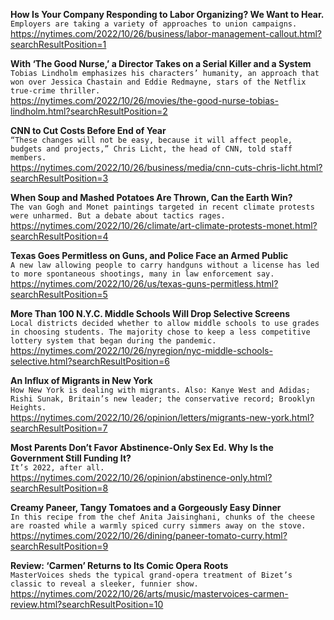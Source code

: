 **How Is Your Company Responding to Labor Organizing? We Want to Hear.**\
`Employers are taking a variety of approaches to union campaigns.`\
https://nytimes.com/2022/10/26/business/labor-management-callout.html?searchResultPosition=1

**With ‘The Good Nurse,’ a Director Takes on a Serial Killer and a System**\
`Tobias Lindholm emphasizes his characters’ humanity, an approach that won over Jessica Chastain and Eddie Redmayne, stars of the Netflix true-crime thriller.`\
https://nytimes.com/2022/10/26/movies/the-good-nurse-tobias-lindholm.html?searchResultPosition=2

**CNN to Cut Costs Before End of Year**\
`“These changes will not be easy, because it will affect people, budgets and projects,” Chris Licht, the head of CNN, told staff members.`\
https://nytimes.com/2022/10/26/business/media/cnn-cuts-chris-licht.html?searchResultPosition=3

**When Soup and Mashed Potatoes Are Thrown, Can the Earth Win?**\
`The van Gogh and Monet paintings targeted in recent climate protests were unharmed. But a debate about tactics rages.`\
https://nytimes.com/2022/10/26/climate/art-climate-protests-monet.html?searchResultPosition=4

**Texas Goes Permitless on Guns, and Police Face an Armed Public**\
`A new law allowing people to carry handguns without a license has led to more spontaneous shootings, many in law enforcement say.`\
https://nytimes.com/2022/10/26/us/texas-guns-permitless.html?searchResultPosition=5

**More Than 100 N.Y.C. Middle Schools Will Drop Selective Screens**\
`Local districts decided whether to allow middle schools to use grades in choosing students. The majority chose to keep a less competitive lottery system that began during the pandemic.`\
https://nytimes.com/2022/10/26/nyregion/nyc-middle-schools-selective.html?searchResultPosition=6

**An Influx of Migrants in New York**\
`How New York is dealing with migrants. Also: Kanye West and Adidas; Rishi Sunak, Britain’s new leader; the conservative record; Brooklyn Heights. `\
https://nytimes.com/2022/10/26/opinion/letters/migrants-new-york.html?searchResultPosition=7

**Most Parents Don’t Favor Abstinence-Only Sex Ed. Why Is the Government Still Funding It?**\
`It’s 2022, after all.`\
https://nytimes.com/2022/10/26/opinion/abstinence-only.html?searchResultPosition=8

**Creamy Paneer, Tangy Tomatoes and a Gorgeously Easy Dinner**\
`In this recipe from the chef Anita Jaisinghani, chunks of the cheese are roasted while a warmly spiced curry simmers away on the stove.`\
https://nytimes.com/2022/10/26/dining/paneer-tomato-curry.html?searchResultPosition=9

**Review: ‘Carmen’ Returns to Its Comic Opera Roots**\
`MasterVoices sheds the typical grand-opera treatment of Bizet’s classic to reveal a sleeker, funnier show.`\
https://nytimes.com/2022/10/26/arts/music/mastervoices-carmen-review.html?searchResultPosition=10

